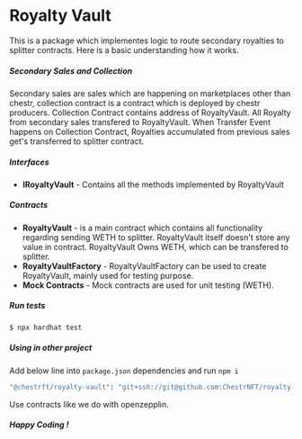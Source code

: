 # Royalty Vault 

This is a package which implementes logic to route secondary royalties to splitter contracts. Here is a basic understanding how it works.

##### Secondary Sales and Collection
Secondary sales are sales which are happening on marketplaces other than chestr, collection contract is a contract which is deployed by chestr producers. Collection Contract contains address of RoyaltyVault. All Royalty from secondary sales transfered to RoyaltyVault. When Transfer Event happens on Collection Contract, Royalties accumulated from previous sales get's transferred to splitter contract.

##### Interfaces
* **IRoyaltyVault** - Contains all the methods implemented by RoyaltyVault

##### Contracts
* **RoyaltyVault** - is a main contract which contains all functionality regarding sending WETH to splitter. RoyaltyVault itself doesn't store any value in contract. RoyaltyVault Owns WETH, which can be transfered to splitter.
* **RoyaltyVaultFactory** - RoyaltyVaultFactory can be used to create RoyaltyVault, mainly used for testing purpose.
* **Mock Contracts** - Mock contracts are used for unit testing (WETH).

##### Run tests

```bash
$ npx hardhat test
```

##### Using in other project

Add below line into ```package.json``` dependencies and run ```npm i```

```bash
"@chestrft/royalty-vault": "git+ssh://git@github.com:ChestrNFT/royalty-vault.git#development"
```

Use contracts like we do with openzepplin.

##### Happy Coding !




